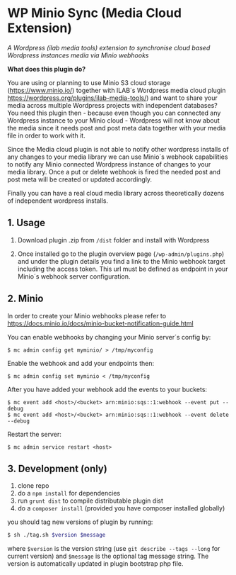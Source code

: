 # WP Minio Sync (Media Cloud Extension)

_A Wordpress (ilab media tools) extension to synchronise cloud based Wordpress instances media via Minio webhooks_

**What does this plugin do?**

You are using or planning to use Minio S3 cloud storage (https://www.minio.io/) together with ILAB´s Wordpress media cloud plugin https://wordpress.org/plugins/ilab-media-tools/)
and want to share your media across multiple Wordpress projects with independent databases? You need this plugin then - because even though you can connected any Wordpress
instance to your Minio cloud - Wordpress will not know about the media since it needs post and post meta data together with your media file in order to work with it. 

Since the Media cloud plugin is not able to notify other wordpress installs of any changes to your media library we can use Minio´s webhook capabilities to notify any
Minio connected Wordpress instance of changes to your media library. Once a put or delete webhook is fired the needed post and post meta will be created or updated accordingly.

Finally you can have a real cloud media library across theoretically dozens of independent wordpress installs.


## 1. Usage

1) Download plugin .zip from `/dist` folder and install with Wordpress

2) Once installed go to the plugin overview page (`/wp-admin/plugins.php`) and under the plugin details you find a link to the Minio webhook target including 
the access token. This url must be defined as endpoint in your Minio´s webhook server configuration.


## 2. Minio

In order to create your Minio webhooks please refer to https://docs.minio.io/docs/minio-bucket-notification-guide.html

You can enable webhooks by changing your Minio server´s config by:

```
$ mc admin config get myminio/ > /tmp/myconfig
```

Enable the webhook and add your endpoints then:

```
$ mc admin config set myminio < /tmp/myconfig
```

After you have added your webhook add the events to your buckets:

```
$ mc event add <host>/<bucket> arn:minio:sqs::1:webhook --event put --debug
$ mc event add <host>/<bucket> arn:minio:sqs::1:webhook --event delete --debug
```

Restart the server:

```
$ mc admin service restart <host>
```


## 3. Development (only)

1. clone repo
2. do a `npm install` for dependencies
3. run `grunt dist` to compile distributable plugin dist
4. do a `composer install` (provided you have composer installed globally)

you should tag new versions of plugin by running:

```bash
$ sh ./tag.sh $version $message
```

where `$version` is the version string (use `git describe --tags --long` for current version) and
`$message` is the optional tag message string. The version is automatically updated in plugin bootstrap
php file.

